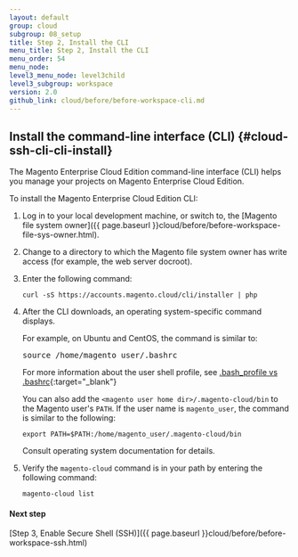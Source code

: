 ```yaml
---
layout: default
group: cloud
subgroup: 08_setup
title: Step 2, Install the CLI
menu_title: Step 2, Install the CLI
menu_order: 54
menu_node: 
level3_menu_node: level3child
level3_subgroup: workspace
version: 2.0
github_link: cloud/before/before-workspace-cli.md
---
```


## Install the command-line interface (CLI) {#cloud-ssh-cli-cli-install}
The Magento Enterprise Cloud Edition command-line interface (CLI) helps you manage your projects on Magento Enterprise Cloud Edition. 

To install the Magento Enterprise Cloud Edition CLI:

1.	Log in to your local development machine, or switch to, the [Magento file system owner]({{ page.baseurl }}cloud/before/before-workspace-file-sys-owner.html).
2.	Change to a directory to which the Magento file system owner has write access (for example, the web server docroot).
1.	Enter the following command:

		curl -sS https://accounts.magento.cloud/cli/installer | php
2.	After the CLI downloads, an operating system-specific command displays.

	For example, on Ubuntu and CentOS, the command is similar to:

	<pre class="no-copy">source /home/magento_user/.bashrc</pre>

	For more information about the user shell profile, see [.bash_profile vs .bashrc](http://www.joshstaiger.org/archives/2005/07/bash_profile_vs.html){:target="_blank"}

	You can also add the `<magento user home dir>/.magento-cloud/bin` to the Magento user's `PATH`. 	If the user name is `magento_user`, the command is similar to the following:
	
		export PATH=$PATH:/home/magento_user/.magento-cloud/bin

	Consult operating system documentation for details.
		
4.	Verify the `magento-cloud` command is in your path by entering the following command:

		magento-cloud list

#### Next step
[Step 3, Enable Secure Shell (SSH)]({{ page.baseurl }}cloud/before/before-workspace-ssh.html)
